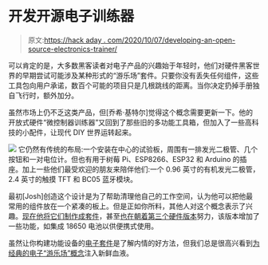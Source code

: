 # 开发开源电子训练器

> 原文:[https://hack aday . com/2020/10/07/developing-an-open-source-electronics-trainer/](https://hackaday.com/2020/10/07/developing-an-open-source-electronics-trainer/)

可以肯定的是，大多数黑客读者对电子产品的兴趣始于年轻时，他们对硬件黑客世界的早期尝试可能涉及某种形式的“游乐场”套件。只要你没有丢失任何组件，这些工具包向用户承诺，数百个可能的项目只是几根跳线的距离。当你决定扔掉手册独自飞行时，额外加分。

虽然市场上仍不乏这类产品，但[乔希·基特尔]觉得这个概念需要更新一下。他的开放式硬件“微控制器训练器”又回到了那些旧的多功能工具箱，但加入了一些高科技的小配件，让现代 DIY 世界运转起来。

[![](../Images/b65bc277ca07312044c0744ee42f035d.png)](https://hackaday.com/wp-content/uploads/2020/09/trainerkit_detail.jpg) 它仍然有传统的布局:一个安装在中心的试验板，周围有一排发光二极管、几个按钮和一对电位计。但也有用于树莓 Pi、ESP8266、ESP32 和 Arduino 的插座。加上一些他们最受欢迎的朋友来陪伴他们:一个 0.96 英寸的有机发光二极管，2.4 英寸的触摸 TFT 和 BC05 蓝牙模块。

最初[Josh]创造这个设计是为了帮助清理他自己的工作空间，认为他可以把他最常用的组件放在一个紧凑的板上。但是正如你所料，其他人对这个概念表示了兴趣。[现在他将它们制作成套件](https://www.tindie.com/products/bluesmokemonster/practical-iot-microcontroller-trainer-rev-20/)，甚至[也在朝着第三个硬件版本](https://wiki.bluesmokemonster.com/index.php?title=Microcontroller_Trainer_Rev_3)努力，该版本增加了一些功能，如集成 18650 电池以供便携式使用。

虽然让你构建功能设备的[电子套件](https://hackaday.com/2020/07/02/review-calculator-kit-is-just-a-few-hacks-from-greatness/)是了解内情的好方法，但我们总是很高兴看到[为经典的电子“游乐场”概念](https://hackaday.com/2016/08/12/hackaday-prize-entry-a-good-electronics-learning-toolkit/)注入新鲜血液。